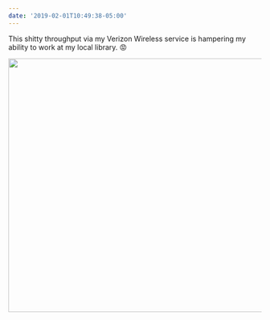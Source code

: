 ```yaml
---
date: '2019-02-01T10:49:38-05:00'
---
```

This shitty throughput via my Verizon Wireless service is hampering my ability to work at my local library. 😡

<img src="/posts/uploads/2019/9bce49dc62.jpg" width="600" height="506" alt="" />
